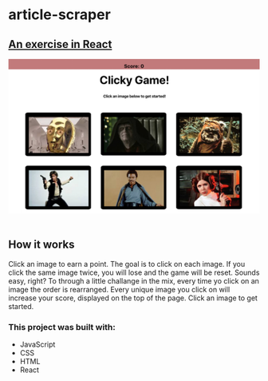# article-scraper

<h2> <a href="https://ogilvie1231.github.io/clicky/">An exercise in React</a></h2>
<img src="./images/15.png" alt="site image" >&nbsp;
<!-- ![Image description](./images/15.png) -->
<h2>How it works</h2>
<p>Click an image to earn a point. The goal is to click on each image. If you click the same image twice, you will lose and the game will be reset. Sounds easy, right? To through a little challange in the mix, every time yo click on an image the order is rearranged. Every unique image you click on will increase your score, displayed on the top of the page. Click an image to get started.</p>

<h3>This project was built with:</h3>
<ul>
    <li>JavaScript</li>
    <li>CSS</li>
    <li>HTML</li>
    <li>React</li>
</ul>
